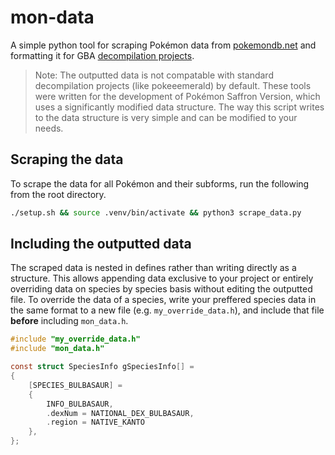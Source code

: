 # mon-data

A simple python tool for scraping Pokémon data from [pokemondb.net](pokemondb.net) and formatting it for GBA [decompilation projects](https://github.com/pret).

> Note: The outputted data is not compatable with standard decompilation projects (like pokeeemerald) by default. These tools were written for the development of Pokémon Saffron Version, which uses a significantly modified data structure. The way this script writes to the data structure is very simple and can be modified to your needs.

## Scraping the data

To scrape the data for all Pokémon and their subforms, run the following from the root directory.

```zsh
./setup.sh && source .venv/bin/activate && python3 scrape_data.py
```

## Including the outputted data

The scraped data is nested in defines rather than writing directly as a structure. This allows appending data exclusive to your project or entirely overriding data on species by species basis without editing the outputted file. To override the data of a species, write your preffered species data in the same format to a new file (e.g. ```my_override_data.h```), and include that file **before** including ```mon_data.h```.

```c
#include "my_override_data.h"
#include "mon_data.h"

const struct SpeciesInfo gSpeciesInfo[] =
{
    [SPECIES_BULBASAUR] =
    {
        INFO_BULBASAUR,
        .dexNum = NATIONAL_DEX_BULBASAUR,
        .region = NATIVE_KANTO
    },
};
```